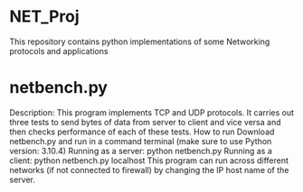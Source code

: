 # NET_Proj
 This repository contains python implementations of some Networking protocols and applications

# netbench.py
 Description:
 This program implements TCP and UDP protocols. It carries out three tests to send bytes of data from server to client and vice versa and then checks performance of each of these tests.
 How to run
 Download netbench.py and run in a command terminal (make sure to use Python version: 3.10.4)
 Running as a server: python netbench.py
 Running as a client: python netbench.py localhost 
 This program can run across different networks (if not connected to firewall) by changing the IP host name of the server.

 
